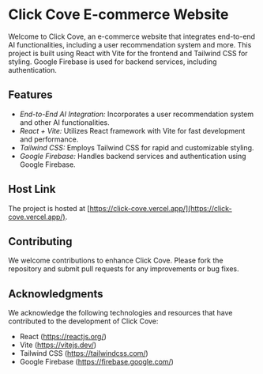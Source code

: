 # Click Cove E-commerce Website

Welcome to Click Cove, an e-commerce website that integrates end-to-end AI functionalities, including a user recommendation system and more. This project is built using React with Vite for the frontend and Tailwind CSS for styling. Google Firebase is used for backend services, including authentication.

## Features

- *End-to-End AI Integration:* Incorporates a user recommendation system and other AI functionalities.
- *React + Vite:* Utilizes React framework with Vite for fast development and performance.
- *Tailwind CSS:* Employs Tailwind CSS for rapid and customizable styling.
- *Google Firebase:* Handles backend services and authentication using Google Firebase.

## Host Link

The project is hosted at [https://click-cove.vercel.app/](https://click-cove.vercel.app/).

## Contributing

We welcome contributions to enhance Click Cove. Please fork the repository and submit pull requests for any improvements or bug fixes.

## Acknowledgments

We acknowledge the following technologies and resources that have contributed to the development of Click Cove:

- React (https://reactjs.org/)
- Vite (https://vitejs.dev/)
- Tailwind CSS (https://tailwindcss.com/)
- Google Firebase (https://firebase.google.com/)
